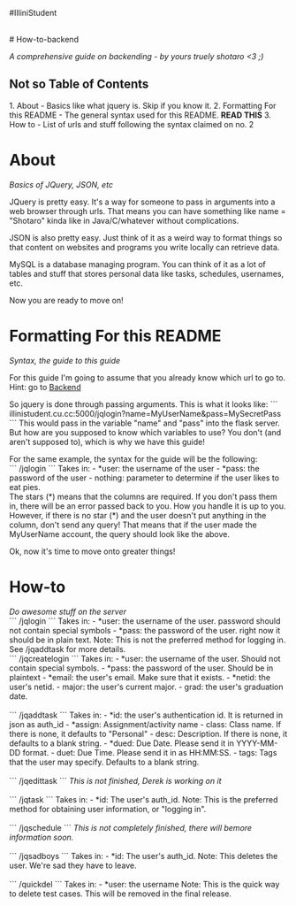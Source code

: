 #IlliniStudent

<br>
# How-to-backend

<em>A comprehensive guide on backending - by yours truely shotaro <3 ;)</em>
<h2> Not so Table of Contents</h2>
1. About - Basics like what jquery is. Skip if you know it.
2. Formatting For this README - The general syntax used for this README. <b>READ THIS</b>
3. How to - List of urls and stuff following the syntax claimed on no. 2

<h1>About</h1>
<em>Basics of JQuery, JSON, etc</em>
<p>JQuery is pretty easy. It's a way for someone to pass in arguments into a web browser through urls. That means you can have something like name = "Shotaro" kinda like in Java/C/whatever without complications.
<p>JSON is also pretty easy. Just think of it as a weird way to format things so that
content on websites and programs you write locally can retrieve data.
<p>MySQL is a database managing program. You can think of it as a lot of tables and
stuff that stores personal data like tasks, schedules, usernames, etc.

<p> Now you are ready to move on!

<h1>Formatting For this README</h1>
<em>Syntax, the guide to this guide</em>
<p>For this guide I'm going to assume that you already know which url to go to.
Hint: go to <a href="illinistudent.cu.cc:5000/">Backend</a>
<p> So jquery is done through passing arguments. This is what it looks like:
```
illinistudent.cu.cc:5000/jqlogin?name=MyUserName&pass=MySecretPass
```
This would pass in the variable "name" and "pass" into the flask server.
But how are you supposed to know which variables to use? You don't (and
aren't supposed to), which is why we have this guide!

<p> For the same example, the syntax for the guide will be the following:
<br>
```
/jqlogin
```
Takes in:
      - *user: the username of the user
      - *pass: the password of the user
      - nothing: parameter to determine if the user likes to eat pies.
</br>
The stars (*) means that the columns are required. If you don't pass them in, there
will be an error passed back to you. How you handle it is up to you.
However, if there is no star (*) and the user doesn't put anything in the column, don't
send any query! That means that if the user made the MyUserName account, the query
should look like the above.

<p> Ok, now it's time to move onto greater things!

<h1>How-to</h1>
<em>Do awesome stuff on the server</em>
<br>
```
/jqlogin
```
Takes in:
      - *user: the username of the user. password should not contain special symbols
      - *pass: the password of the user. right now it should be in plain text.
Note: This is not the preferred method for logging in. See /jqaddtask for more details.
<br>
```
/jqcreatelogin
```
Takes in:
      - *user: the username of the user. Should not contain special symbols.
      - *pass: the password of the user. Should be in plaintext
      - *email: the user's email. Make sure that it exists.
      - *netid: the user's netid.
      - major: the user's current major.
      - grad: the user's graduation date.

</br>
<br>
```
/jqaddtask
```
Takes in:
      - *id: the user's authentication id. It is returned in json as auth_id
      - *assign: Assignment/activity name
      - class: Class name. If there is none, it defaults to "Personal"
      - desc: Description. If there is none, it defaults to a blank string.
      - *dued: Due Date. Please send it in YYYY-MM-DD format.
      - duet: Due Time. Please send it in as HH:MM:SS.
      - tags: Tags that the user may specify. Defaults to a blank string.
</br>
<br>
```
/jqedittask
```
<em>This is not finished, Derek is working on it</em>
</br>
<br>
```
/jqtask
```
Takes in:
      - *id: The user's auth_id.
Note: This is the preferred method for obtaining user information, or "logging in".
</br>
<br>
```
/jqschedule
```
<em>This is not completely finished, there will bemore information soon.</em>
</br>
<br>
```
/jqsadboys
```
Takes in:
      - *id: The user's auth_id.
Note: This deletes the user. We're sad they have to leave.
</br>
<br>
```
/quickdel
```
Takes in:
      - *user: the username
Note: This is the quick way to delete test cases. This will be removed in the final
release.
</br>

